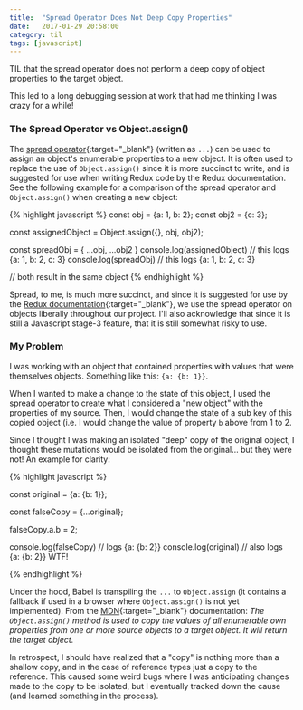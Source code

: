 ```yaml
---
title:  "Spread Operator Does Not Deep Copy Properties"
date:   2017-01-29 20:58:00
category: til
tags: [javascript]
---
```


TIL that the spread operator does not perform a deep copy of object properties to the target object.

This led to a long debugging session at work that had me thinking I was crazy for a while!

### The Spread Operator vs Object.assign()

The [spread operator][spread]{:target="_blank"} (written as `...`) can be used to assign an object's enumerable properties to a new object. It is often used to replace the use of `Object.assign()` since it is more succinct to write, and is suggested for use when writing Redux code by the Redux documentation. See the following example for a comparison of the spread operator and `Object.assign()` when creating a new object:

{% highlight javascript %}
  const obj = {a: 1, b: 2};
  const obj2 = {c: 3};

  const assignedObject = Object.assign({}, obj, obj2);

  const spreadObj = {
    ...obj,
    ...obj2
  }
  console.log(assignedObject) // this logs {a: 1, b: 2, c: 3}
  console.log(spreadObj) // this logs {a: 1, b: 2, c: 3}

  // both result in the same object
{% endhighlight %} 

Spread, to me, is much more succinct, and since it is suggested for use by the [Redux documentation][redux]{:target="_blank"}, we use the spread operator on objects liberally throughout our project. I'll also acknowledge that since it is still a Javascript stage-3 feature, that it is still somewhat risky to use.

### My Problem

I was working with an object that contained properties with values that were themselves objects. Something like this: `{a: {b: 1}}`.

When I wanted to make a change to the state of this object, I used the spread operator to create what I considered a "new object" with the properties of my source. Then, I would change the state of a sub key of this copied object (i.e. I would change the value of property `b` above from 1 to 2.

Since I thought I was making an isolated "deep" copy of the original object, I thought these mutations would be isolated from the original... but they were not! An example for clarity:

{% highlight javascript %}

const original = {a: {b: 1}};

const falseCopy = {...original};

falseCopy.a.b = 2; 

console.log(falseCopy) // logs {a: {b: 2}}
console.log(original) // also logs {a: {b: 2}} WTF!

{% endhighlight %} 

Under the hood, Babel is transpiling the `...` to `Object.assign` (it contains a fallback if used in a browser where `Object.assign()` is not yet implemented). From the [MDN][mdn]{:target="_blank"} documentation: _The `Object.assign()` method is used to copy the values of all enumerable own properties from one or more source objects to a target object. It will return the target object._

In retrospect, I should have realized that a "copy" is nothing more than a shallow copy, and in the case of reference types just a copy to the reference. This caused some weird bugs where I was anticipating changes made to the copy to be isolated, but I eventually tracked down the cause (and learned something in the process).

[spread]: https://github.com/sebmarkbage/ecmascript-rest-spread#spread-properties
[redux]: http://redux.js.org/docs/recipes/UsingObjectSpreadOperator.html
[mdn]: https://developer.mozilla.org/en-US/docs/Web/JavaScript/Reference/Global_Objects/Object/assign

